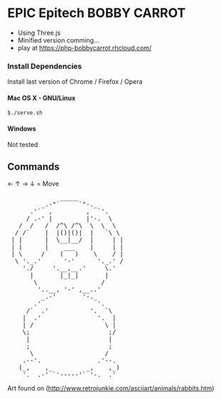 EPIC Epitech BOBBY CARROT
================================

* Using Three.js
* Minified version comming...
* play at https://php-bobbycarrot.rhcloud.com/

### Install Dependencies

Install last version of Chrome / Firefox / Opera

#### Mac OS X - GNU/Linux 

    $./serve.sh

#### Windows
    
Not tested


Commands
-------------------------

&larr; &uarr; &rarr; &darr; = Move


<pre>
              _____
         _.-"`     `"-._
      .'`  ,         ,  `'.
     / .-' |         |'-.  \
   /  /   /  /^\ /^\  \  \  \
  / /`    |  |()|()|  |   `\ \
 | |      |  \__|__/  |     | |
 | |      |    ___    |     | |
 | \     /    (   )    \    / |
  \ '._.'      '-'      '._.' /
    './     '.__,__.'     \.'
      |       |_|_|       |
       \                 /
        '..__, '-' ,__..'
         _.-'       '-._
       .'               '.
     /`  .'           '.  `\
    |  .'               '.  |
    | /                   \ |
    \;                     ;/
     |                     |
     ;                     ;
      \                   /
    .--'.               .'--.
   (_,    ,_         _,    ,_)
    '.__.-' `'-----'` '-.__.'
</pre>
Art found on (http://www.retrojunkie.com/asciiart/animals/rabbits.htm)
